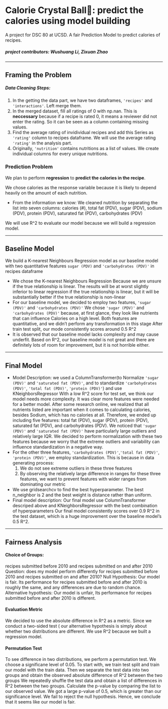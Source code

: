# Calorie Crystal Ball🔮: predict the calories using model building
A project for DSC 80 at UCSD. A fair Prediction Model to predict calories of recipes.
##### project contributors: Wushuang Li, Zixuan Zhao

---

## Framing the Problem
##### Data Cleaning Steps: 
1.  In the getting the data part, we have two dataframes, `'recipes'` and `'interactions'`. Left merge them.
2.  In the merged dataset, fill all ratings of 0 with np.nan. This is **neccessary** because if a recipe is rated 0, it means a reviewer did not enter the rating. So it can be seen as a column containing missing values.
3.  Find the average rating of invidividual recipes and add this Series as `'rating'` column to recipes dataframe. We will use the average rating `'rating'` in the analysis part.
4.  Originally, `'nutrition'` contains nutritions as a list of values. We create individual columns for every unique nutritions.

### Prediction Problem
We plan to perform **regression** to **predict the calories in the recipe**.

We chose calories as the response variable because it is likely to depend heavily on the amount of each nutrition.
- From the information we know: We cleaned nutrition by separating the list into seven columns: calories (#), total fat (PDV), sugar (PDV), sodium (PDV), protein (PDV), saturated fat (PDV), carbohydrates (PDV)

We will use R^2 to evaluate our model because we will build a regression model.

---

## Baseline Model

We build a K-nearest Neighbours Regression model as our baseline model with two quantitative features `sugar (PDV)` and `'carbohydrates (PDV)'` in recipes dataframe
- We chose the  K-nearest Neighbours Regression
Because we are unsure if the true relationship is linear. The results will be at worst slightly inferior to linear regression if the true relationship is linear, but it will be substantially better if the true relationship is non-linear
- For our baseline model, we decided to employ two features, `'sugar (PDV)'` and `'carbohydrates (PDV)'`
We chose `'sugar (PDV)'` and `'carbohydrates (PDV)'` because, at first glance, they look like nutrients that can influence Calories on a high level.
Both features are quantitative, and we didn’t perform any transformation in this stage
After train test split, our mode consistently scores around 0.5 R^2
- It is observed that our baseline model lacks complexity and may cause underfit. Based on R^2, our baseline model is not great and there are definitely lots of room for improvement, but it is not horrible either.

---

## Final Model
- Model Description: we used a ColumnTransformer(to Normalize `'sugar (PDV)'` and `'saturated fat (PDV)'`, and to standardize `'carbohydrates (PDV)'`, `'total fat (PDV)'`, `'protein (PDV)'`) and use KNeighborsRegressor
With a low R^2 score for test set, we think our model needs more complexity. It was clear more features were needed for a better model. After some research online, we realized that all nutrients listed are important when it comes to calculating calories, besides Sodium, which has no calories at all. Therefore, we ended up including five features: total fat (PDV), sugar (PDV), protein (PDV), saturated fat (PDV), and carbohydrates (PDV).
We noticed that `'sugar (PDV)'` and `'saturated fat (PDV)'` have particularly large outliers and relatively large IQR. We decided to perform normalization with these two features because we worry that the extreme outliers and variability can influence standardization in a negative way. 
- For the other three features, `'carbohydrates (PDV)'`,`'total fat (PDV)'`, `'protein (PDV)'`, we employ standardization. This is because in data generating process: 
  1. We do not see extreme outliers in these three features
  2. By observing the relatively large difference in ranges for these three features, we want to prevent features with wider ranges   from dominating our metric
- We use gridsearchcv to find the best hyperparameter. The best n_neighbor is 2 and the best weight is distance rather than uniform.
- Final model description: 
Our final model use ColumnTransformer descriped above and KNeighborsRegressor with the best combination of hyperparameters
Our final model consistently scores over 0.9 R^2 in the test dataset, which is a huge improvement over the baseline model’s 0.5 R^2.

---

## Fairness Analysis
#### Choice of Groups:
recipes submitted before 2010 and recipes submitted on and after 2010
Question: does my model perform differently for recipes submitted before 2010 and recipes submitted on and after 2010?
Null Hypothesis: Our model is fair. Its performance for recipes submitted before and after 2010 is roughly the same, and any differences are due to random chance.
Alternative hypothesis: Our model is unfair, Its performance for recipes submitted before and after 2010 is different.

#### Evaluation Metric
We decided to use the absolute difference in R^2 as a metric. Since we conduct a two-sided test ( our alternative hypothesis is simply about whether two distributions are different. We use R^2 because we built a regression model. 

#### Permutation Test
To see difference in two distributions, we perform a permutation test. We choose a significane level of 0.05.
To start with, we train test split and train our model with the train data.
Then we separate the test data into two groups and obtain the observed absolute difference of R^2 between the two groups
We repeatedly shuffle the test data and obtain a list of differences in R^2 between the two groups.
Calculate the p-value by comparing the list to our observed value.
We got a large p-value of 0.5, which is greater than our significance level. We fail to reject the null hypothesis. 
Hence, we conclude that it seems like our model is fair.
